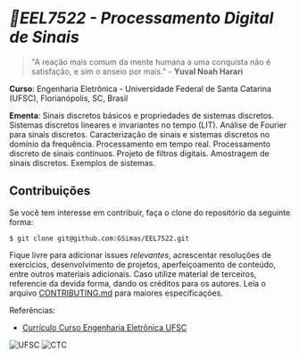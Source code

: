 # ***🎯EEL7522 - Processamento Digital de Sinais***

> "A reação mais comum da mente humana a uma conquista não é satisfação, e sim o anseio por mais." - **Yuval Noah Harari**


**Curso**: Engenharia Eletrônica - Universidade Federal de Santa Catarina (UFSC), Florianópolis, SC, Brasil

**Ementa**: Sinais discretos básicos e propriedades de sistemas discretos. Sistemas discretos lineares e invariantes no tempo (LIT). Análise de Fourier para sinais discretos. Caracterização de sinais e sistemas discretos no domínio da frequência. Processamento em tempo real. Processamento discreto de sinais contínuos. Projeto de filtros digitais. Amostragem de sinais discretos. Exemplos de sistemas.


## **Contribuições**

Se você tem interesse em contribuir, faça o clone do repositório da seguinte forma:

```
$ git clone git@github.com:GSimas/EEL7522.git
```

Fique livre para adicionar issues *relevantes*, acrescentar resoluções de exercícios, desenvolvimento de projetos, aperfeiçoamento de conteúdo, entre outros materiais adicionais. Caso utilize material de terceiros, referencie da devida forma, dando os créditos para os autores.
Leia o arquivo [CONTRIBUTING.md](https://github.com/GSimas/EEL7522/blob/master/CONTRIBUTING.md) para maiores especificações.

Referências:

- [Currículo Curso Engenharia Eletrônica UFSC](http://cagr.sistemas.ufsc.br/relatorios/curriculoCurso?curso=235)


![UFSC](http://laship.ufsc.br/site/wp-content/themes/emc_completo/resource/img/filiacoes/brasao_UFSC_vertical_sigla.png) ![CTC](http://tisc.com.br/wp-content/uploads/ctcufsc.gif)

